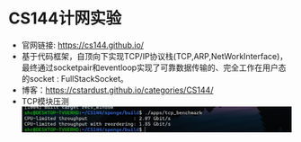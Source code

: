 # CS144计网实验

- 官网链接: https://cs144.github.io/
- 基于代码框架，自顶向下实现TCP/IP协议栈(TCP,ARP,NetWorkInterface)，最终通过socketpair和eventloop实现了可靠数据传输的、完全工作在用户态的socket : FullStackSocket。 
- 博客：https://cstardust.github.io/categories/CS144/
- TCP模块压测 
   ![](./2023-03-05-20-57-50.png)
